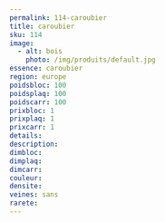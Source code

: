 ```yaml
---
permalink: 114-caroubier
title: caroubier
sku: 114
image: 
  - alt: bois
    photo: /img/produits/default.jpg
essence: caroubier
region: europe
poidsbloc: 100
poidsplaq: 100
poidscarr: 100
prixbloc: 1
prixplaq: 1
prixcarr: 1
details: 
description: 
dimbloc: 
dimplaq: 
dimcarr: 
couleur: 
densite: 
veines: sans
rarete: 
---
```

